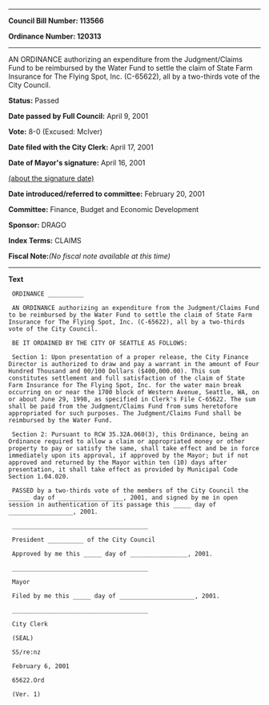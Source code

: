 

********

**Council Bill Number: 113566**
   
**Ordinance Number: 120313**
********

 AN ORDINANCE authorizing an expenditure from the Judgment/Claims Fund to be reimbursed by the Water Fund to settle the claim of State Farm Insurance for The Flying Spot, Inc. (C-65622), all by a two-thirds vote of the City Council.

**Status:** Passed
   
**Date passed by Full Council:** April 9, 2001
   
**Vote:** 8-0 (Excused: McIver)
   
**Date filed with the City Clerk:** April 17, 2001
   
**Date of Mayor's signature:** April 16, 2001
   
[(about the signature date)](/~public/approvaldate.htm)
   
   
   
**Date introduced/referred to committee:** February 20, 2001
   
**Committee:** Finance, Budget and Economic Development
   
**Sponsor:** DRAGO
   
   
**Index Terms:** CLAIMS

**Fiscal Note:**_(No fiscal note available at this time)_

********

**Text**
   
```
 ORDINANCE __________

 AN ORDINANCE authorizing an expenditure from the Judgment/Claims Fund to be reimbursed by the Water Fund to settle the claim of State Farm Insurance for The Flying Spot, Inc. (C-65622), all by a two-thirds vote of the City Council.

 BE IT ORDAINED BY THE CITY OF SEATTLE AS FOLLOWS:

 Section 1: Upon presentation of a proper release, the City Finance Director is authorized to draw and pay a warrant in the amount of Four Hundred Thousand and 00/100 Dollars ($400,000.00). This sum constitutes settlement and full satisfaction of the claim of State Farm Insurance for The Flying Spot, Inc. for the water main break occurring on or near the 1700 block of Western Avenue, Seattle, WA, on or about June 29, 1998, as specified in Clerk's File C-65622. The sum shall be paid from the Judgment/Claims Fund from sums heretofore appropriated for such purposes. The Judgment/Claims Fund shall be reimbursed by the Water Fund.

 Section 2: Pursuant to RCW 35.32A.060(3), this Ordinance, being an Ordinance required to allow a claim or appropriated money or other property to pay or satisfy the same, shall take effect and be in force immediately upon its approval, if approved by the Mayor; but if not approved and returned by the Mayor within ten (10) days after presentation, it shall take effect as provided by Municipal Code Section 1.04.020.

 PASSED by a two-thirds vote of the members of the City Council the ______ day of __________________, 2001, and signed by me in open session in authentication of its passage this _____ day of __________________, 2001.

 ______________________________________

 President __________ of the City Council

 Approved by me this _____ day of ________________, 2001.

 ______________________________________

 Mayor

 Filed by me this _____ day of _____________________, 2001.

 ______________________________________

 City Clerk

 (SEAL)

 SS/re:nz

 February 6, 2001

 65622.Ord

 (Ver. 1)

```
